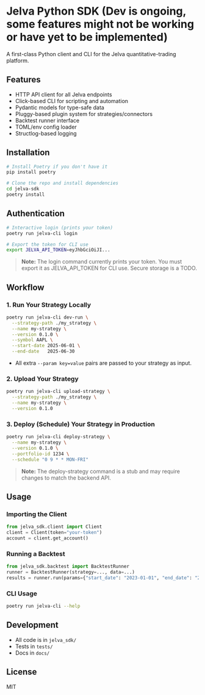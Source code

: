 # Jelva Python SDK (Dev is ongoing, some features might not be working or have yet to be implemented)

A first-class Python client and CLI for the Jelva quantitative-trading platform.

## Features
- HTTP API client for all Jelva endpoints
- Click-based CLI for scripting and automation
- Pydantic models for type-safe data
- Pluggy-based plugin system for strategies/connectors
- Backtest runner interface
- TOML/env config loader
- Structlog-based logging

## Installation

```bash
# Install Poetry if you don't have it
pip install poetry

# Clone the repo and install dependencies
cd jelva-sdk
poetry install
```

## Authentication

```bash
# Interactive login (prints your token)
poetry run jelva-cli login

# Export the token for CLI use
export JELVA_API_TOKEN=eyJhbGciOiJI...
```

> **Note:** The login command currently prints your token. You must export it as JELVA_API_TOKEN for CLI use. Secure storage is a TODO.

## Workflow

### 1. Run Your Strategy Locally
```bash
poetry run jelva-cli dev-run \
  --strategy-path ./my_strategy \
  --name my-strategy \
  --version 0.1.0 \
  --symbol AAPL \
  --start-date 2025-06-01 \
  --end-date   2025-06-30
```
- All extra `--param key=value` pairs are passed to your strategy as input.

### 2. Upload Your Strategy
```bash
poetry run jelva-cli upload-strategy \
  --strategy-path ./my_strategy \
  --name my-strategy \
  --version 0.1.0
```

### 3. Deploy (Schedule) Your Strategy in Production
```bash
poetry run jelva-cli deploy-strategy \
  --name my-strategy \
  --version 0.1.0 \
  --portfolio-id 1234 \
  --schedule "0 9 * * MON-FRI"
```
> **Note:** The deploy-strategy command is a stub and may require changes to match the backend API.

## Usage

### Importing the Client
```python
from jelva_sdk.client import Client
client = Client(token="your-token")
account = client.get_account()
```

### Running a Backtest
```python
from jelva_sdk.backtest import BacktestRunner
runner = BacktestRunner(strategy=..., data=...)
results = runner.run(params={"start_date": "2023-01-01", "end_date": "2023-01-31"})
```

### CLI Usage
```bash
poetry run jelva-cli --help
```

## Development
- All code is in `jelva_sdk/`
- Tests in `tests/`
- Docs in `docs/`

## License
MIT
